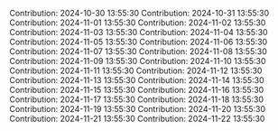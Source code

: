 Contribution: 2024-10-30 13:55:30
Contribution: 2024-10-31 13:55:30
Contribution: 2024-11-01 13:55:30
Contribution: 2024-11-02 13:55:30
Contribution: 2024-11-03 13:55:30
Contribution: 2024-11-04 13:55:30
Contribution: 2024-11-05 13:55:30
Contribution: 2024-11-06 13:55:30
Contribution: 2024-11-07 13:55:30
Contribution: 2024-11-08 13:55:30
Contribution: 2024-11-09 13:55:30
Contribution: 2024-11-10 13:55:30
Contribution: 2024-11-11 13:55:30
Contribution: 2024-11-12 13:55:30
Contribution: 2024-11-13 13:55:30
Contribution: 2024-11-14 13:55:30
Contribution: 2024-11-15 13:55:30
Contribution: 2024-11-16 13:55:30
Contribution: 2024-11-17 13:55:30
Contribution: 2024-11-18 13:55:30
Contribution: 2024-11-19 13:55:30
Contribution: 2024-11-20 13:55:30
Contribution: 2024-11-21 13:55:30
Contribution: 2024-11-22 13:55:30
